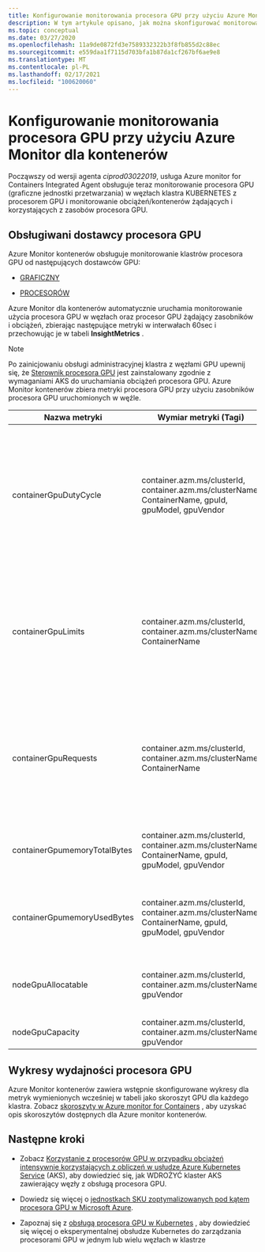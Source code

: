 ```yaml
---
title: Konfigurowanie monitorowania procesora GPU przy użyciu Azure Monitor dla kontenerów | Microsoft Docs
description: W tym artykule opisano, jak można skonfigurować monitorowanie klastrów Kubernetes z węzłami z obsługą procesorów NVIDIA i AMD przy użyciu Azure Monitor dla kontenerów.
ms.topic: conceptual
ms.date: 03/27/2020
ms.openlocfilehash: 11a9de0872fd3e7589332322b3f8fb855d2c88ec
ms.sourcegitcommit: e559daa1f7115d703bfa1b87da1cf267bf6ae9e8
ms.translationtype: MT
ms.contentlocale: pl-PL
ms.lasthandoff: 02/17/2021
ms.locfileid: "100620060"
---
```

# <a name="configure-gpu-monitoring-with-azure-monitor-for-containers"></a>Konfigurowanie monitorowania procesora GPU przy użyciu Azure Monitor dla kontenerów

Począwszy od wersji agenta *ciprod03022019*, usługa Azure monitor for Containers Integrated Agent obsługuje teraz monitorowanie procesora GPU (graficzne jednostki przetwarzania) w węzłach klastra KUBERNETES z procesorem GPU i monitorowanie obciążeń/kontenerów żądających i korzystających z zasobów procesora GPU.

## <a name="supported-gpu-vendors"></a>Obsługiwani dostawcy procesora GPU

Azure Monitor kontenerów obsługuje monitorowanie klastrów procesora GPU od następujących dostawców GPU:

- [GRAFICZNY](https://developer.nvidia.com/kubernetes-gpu)

- [PROCESORÓW](https://github.com/RadeonOpenCompute/k8s-device-plugin)

Azure Monitor dla kontenerów automatycznie uruchamia monitorowanie użycia procesora GPU w węzłach oraz procesor GPU żądający zasobników i obciążeń, zbierając następujące metryki w interwałach 60sec i przechowując je w tabeli **InsightMetrics** .

>[!NOTE]
>Po zainicjowaniu obsługi administracyjnej klastra z węzłami GPU upewnij się, że [Sterownik procesora GPU](../../aks/gpu-cluster.md) jest zainstalowany zgodnie z wymaganiami AKS do uruchamiania obciążeń procesora GPU. Azure Monitor kontenerów zbiera metryki procesora GPU przy użyciu zasobników procesora GPU uruchomionych w węźle. 

|Nazwa metryki |Wymiar metryki (Tagi) |Opis |
|------------|------------------------|------------|
|containerGpuDutyCycle |container.azm.ms/clusterId, container.azm.ms/clusterName, ContainerName, gpuId, gpuModel, gpuVendor|Procent czasu w ciągu ostatniej próbki (60 sekund), w którym procesor GPU był zajęty/aktywnie przetwarzany dla kontenera. Cykl cła to liczba z zakresu od 1 do 100. |
|containerGpuLimits |container.azm.ms/clusterId, container.azm.ms/clusterName, ContainerName |Każdy kontener może określać limity jako jeden lub więcej procesorów GPU. Nie jest możliwe zażądanie lub ograniczenie ułamka procesora GPU. |
|containerGpuRequests |container.azm.ms/clusterId, container.azm.ms/clusterName, ContainerName |Każdy kontener może zażądać jednego lub większej liczby procesorów GPU. Nie jest możliwe zażądanie lub ograniczenie ułamka procesora GPU.|
|containerGpumemoryTotalBytes |container.azm.ms/clusterId, container.azm.ms/clusterName, ContainerName, gpuId, gpuModel, gpuVendor |Ilość pamięci procesora GPU dostępna do użycia dla określonego kontenera. |
|containerGpumemoryUsedBytes |container.azm.ms/clusterId, container.azm.ms/clusterName, ContainerName, gpuId, gpuModel, gpuVendor |Ilość pamięci procesora GPU w bajtach używanych przez określony kontener. |
|nodeGpuAllocatable |container.azm.ms/clusterId, container.azm.ms/clusterName, gpuVendor |Liczba procesorów GPU w węźle, które mogą być używane przez Kubernetes. |
|nodeGpuCapacity |container.azm.ms/clusterId, container.azm.ms/clusterName, gpuVendor |Łączna liczba procesorów GPU w węźle. |

## <a name="gpu-performance-charts"></a>Wykresy wydajności procesora GPU 

Azure Monitor kontenerów zawiera wstępnie skonfigurowane wykresy dla metryk wymienionych wcześniej w tabeli jako skoroszyt GPU dla każdego klastra. Zobacz [skoroszyty w Azure monitor for Containers](../insights/container-insights-reports.md) , aby uzyskać opis skoroszytów dostępnych dla Azure monitor kontenerów.

## <a name="next-steps"></a>Następne kroki

- Zobacz [Korzystanie z procesorów GPU w przypadku obciążeń intensywnie korzystających z obliczeń w usłudze Azure Kubernetes Service](../../aks/gpu-cluster.md) (AKS), aby dowiedzieć się, jak WDROŻYĆ klaster AKS zawierający węzły z obsługą procesora GPU.

- Dowiedz się więcej o [jednostkach SKU zoptymalizowanych pod kątem procesora GPU w Microsoft Azure](../../virtual-machines/sizes-gpu.md).

- Zapoznaj się z [obsługą procesora GPU w Kubernetes](https://kubernetes.io/docs/tasks/manage-gpus/scheduling-gpus/) , aby dowiedzieć się więcej o eksperymentalnej obsłudze Kubernetes do zarządzania procesorami GPU w jednym lub wielu węzłach w klastrze
